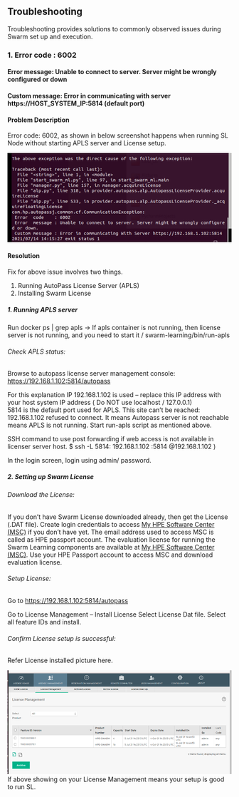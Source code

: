 ## Troubleshooting ##

Troubleshooting provides solutions to commonly observed issues during Swarm set up and execution.


### 1. Error code : 6002
####    Error message: Unable to connect to server. Server might be wrongly configured or down #### 
####    Custom message: Error in communicating with server https://HOST_SYSTEM_IP:5814 (default port) #### 

#### Problem Description 
Error code: 6002, as shown in below screenshot happens when running SL Node without starting APLS server and License setup. 

   ![Error_6002](./images/Error_6002_running_SL_node_without_Server_and_License.png)
   
   
#### Resolution
Fix for above issue involves two things.
1.	Running AutoPass License Server (APLS) 
2.	Installing Swarm License

##### 1. Running APLS server
Run docker ps | grep apls  -> If apls container is not running, then license server is not running, and you need to start it 
<your install directory>/ swarm-learning/bin/run-apls 

###### Check APLS status:  
Browse to autopass license server management console: https://192.168.1.102:5814/autopass

For this explanation IP 192.168.1.102 is used – replace this IP address with your host system IP address ( Do NOT use localhost / 127.0.0.1)  
5814 is the default port used for APLS. 
This site can’t be reached: 192.168.1.102 refused to connect.
It means Autopass server is not reachable means APLS is not running. Start run-apls script as mentioned above. 
  
SSH command to use post forwarding if web access is not available in licenser server host. 
$ ssh -L 5814: 192.168.1.102 :5814 <username>@192.168.1.102 )

In the login screen, login using admin/ password. 
  
  
##### 2. Setting up Swarm License

###### Download the License: 
If you don’t have Swarm License downloaded already, then get the License (.DAT file). Create login credentials to access [My HPE Software Center (MSC)](https://myenterpriselicense.hpe.com/cwp-ui/evaluation/HPE-SWARM/0.3.0/null) if you don’t have yet. The email address used to access MSC is called as HPE passport account.  The evaluation license for running the Swarm Learning components are available at [My HPE Software Center (MSC)](https://myenterpriselicense.hpe.com/cwp-ui/evaluation/HPE-SWARM/0.3.0/null). Use your HPE Passport account to access MSC and download evaluation license.

###### Setup License: 
Go to https://192.168.1.102:5814/autopass

Go to License Management – Install License
Select License Dat file.
Select all feature IDs and install. 

###### Confirm License setup is successful: 
Refer License installed picture here.

   ![License_server_after_installing_license](./images/APLS_after_installing_license.png)
 If above showing on your License Management means your setup is good to run SL.
